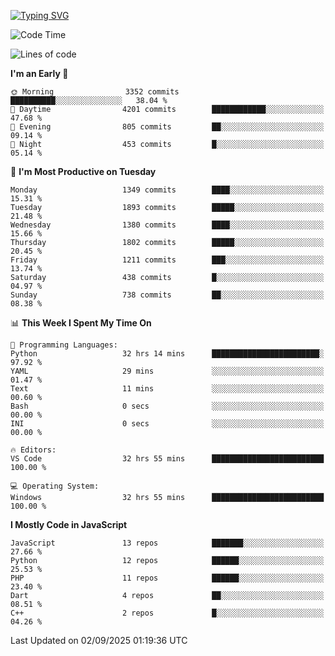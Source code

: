 [![Typing SVG](https://readme-typing-svg.demolab.com?font=Fira+Code&pause=1000&color=F7F7F7&random=false&width=435&lines=Hi+%F0%9F%91%8B%2C+I'm+Rafiu+Sidqi;Junior+Backend+Developer)](https://git.io/typing-svg)
<!--START_SECTION:waka-->
![Code Time](http://img.shields.io/badge/Code%20Time-944%20hrs%2015%20mins-blue)

![Lines of code](https://img.shields.io/badge/From%20Hello%20World%20I%27ve%20Written-2.8%20million%20lines%20of%20code-blue)

**I'm an Early 🐤** 

```text
🌞 Morning                3352 commits        ██████████░░░░░░░░░░░░░░░   38.04 % 
🌆 Daytime                4201 commits        ████████████░░░░░░░░░░░░░   47.68 % 
🌃 Evening                805 commits         ██░░░░░░░░░░░░░░░░░░░░░░░   09.14 % 
🌙 Night                  453 commits         █░░░░░░░░░░░░░░░░░░░░░░░░   05.14 % 
```
📅 **I'm Most Productive on Tuesday** 

```text
Monday                   1349 commits        ████░░░░░░░░░░░░░░░░░░░░░   15.31 % 
Tuesday                  1893 commits        █████░░░░░░░░░░░░░░░░░░░░   21.48 % 
Wednesday                1380 commits        ████░░░░░░░░░░░░░░░░░░░░░   15.66 % 
Thursday                 1802 commits        █████░░░░░░░░░░░░░░░░░░░░   20.45 % 
Friday                   1211 commits        ███░░░░░░░░░░░░░░░░░░░░░░   13.74 % 
Saturday                 438 commits         █░░░░░░░░░░░░░░░░░░░░░░░░   04.97 % 
Sunday                   738 commits         ██░░░░░░░░░░░░░░░░░░░░░░░   08.38 % 
```


📊 **This Week I Spent My Time On** 

```text
💬 Programming Languages: 
Python                   32 hrs 14 mins      ████████████████████████░   97.92 % 
YAML                     29 mins             ░░░░░░░░░░░░░░░░░░░░░░░░░   01.47 % 
Text                     11 mins             ░░░░░░░░░░░░░░░░░░░░░░░░░   00.60 % 
Bash                     0 secs              ░░░░░░░░░░░░░░░░░░░░░░░░░   00.00 % 
INI                      0 secs              ░░░░░░░░░░░░░░░░░░░░░░░░░   00.00 % 

🔥 Editors: 
VS Code                  32 hrs 55 mins      █████████████████████████   100.00 % 

💻 Operating System: 
Windows                  32 hrs 55 mins      █████████████████████████   100.00 % 
```

**I Mostly Code in JavaScript** 

```text
JavaScript               13 repos            ███████░░░░░░░░░░░░░░░░░░   27.66 % 
Python                   12 repos            ██████░░░░░░░░░░░░░░░░░░░   25.53 % 
PHP                      11 repos            ██████░░░░░░░░░░░░░░░░░░░   23.40 % 
Dart                     4 repos             ██░░░░░░░░░░░░░░░░░░░░░░░   08.51 % 
C++                      2 repos             █░░░░░░░░░░░░░░░░░░░░░░░░   04.26 % 
```




 Last Updated on 02/09/2025 01:19:36 UTC
<!--END_SECTION:waka-->
